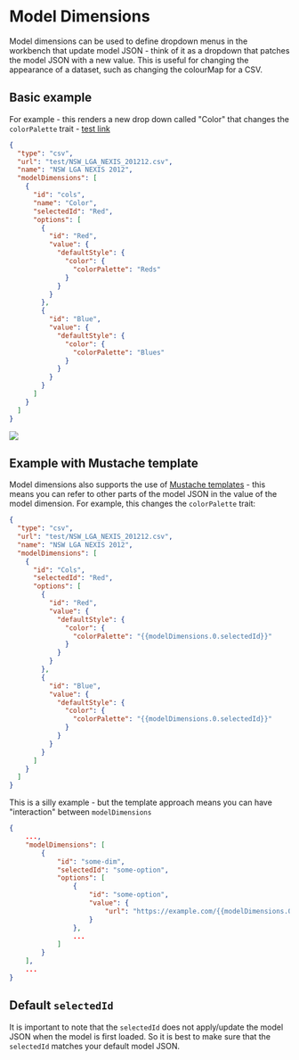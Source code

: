 # Model Dimensions

Model dimensions can be used to define dropdown menus in the workbench that update model JSON - think of it as a dropdown that patches the model JSON with a new value. This is useful for changing the appearance of a dataset, such as changing the colourMap for a CSV.

## Basic example

For example - this renders a new drop down called "Color" that changes the `colorPalette` trait - [test link](http://ci.terria.io/main/#clean&start={%22initSources%22%3A[{%22homeCamera%22%3A{%22north%22%3A-8%2C%22east%22%3A158%2C%22south%22%3A-45%2C%22west%22%3A109}%2C%22workbench%22%3A[%22test%22]%2C%22catalog%22%3A[{%22type%22%3A%22csv%22%2C%22url%22%3A%22test%2FNSW_LGA_NEXIS_201212.csv%22%2C%22name%22%3A%22NSWLGANEXIS2012%22%2C%22id%22%3A%22test%22%2C%22modelDimensions%22%3A[{%22id%22%3A%22cols%22%2C%22name%22%3A%22Color%22%2C%22selectedId%22%3A%22Red%22%2C%22options%22%3A[{%22id%22%3A%22Red%22%2C%22value%22%3A{%22defaultStyle%22%3A{%22color%22%3A{%22colorPalette%22%3A%22Reds%22}}}}%2C{%22id%22%3A%22Blue%22%2C%22value%22%3A{%22defaultStyle%22%3A{%22color%22%3A{%22colorPalette%22%3A%22Blues%22}}}}]}]}]}]})

```json
{
  "type": "csv",
  "url": "test/NSW_LGA_NEXIS_201212.csv",
  "name": "NSW LGA NEXIS 2012",
  "modelDimensions": [
    {
      "id": "cols",
      "name": "Color",
      "selectedId": "Red",
      "options": [
        {
          "id": "Red",
          "value": {
            "defaultStyle": {
              "color": {
                "colorPalette": "Reds"
              }
            }
          }
        },
        {
          "id": "Blue",
          "value": {
            "defaultStyle": {
              "color": {
                "colorPalette": "Blues"
              }
            }
          }
        }
      ]
    }
  ]
}
```

<img src="../img/model-dim.jpeg">

## Example with Mustache template

Model dimensions also supports the use of [Mustache templates](https://mustache.github.io/) - this means you can refer to other parts of the model JSON in the value of the model dimension. For example, this changes the `colorPalette` trait:

```json
{
  "type": "csv",
  "url": "test/NSW_LGA_NEXIS_201212.csv",
  "name": "NSW LGA NEXIS 2012",
  "modelDimensions": [
    {
      "id": "Cols",
      "selectedId": "Red",
      "options": [
        {
          "id": "Red",
          "value": {
            "defaultStyle": {
              "color": {
                "colorPalette": "{{modelDimensions.0.selectedId}}"
              }
            }
          }
        },
        {
          "id": "Blue",
          "value": {
            "defaultStyle": {
              "color": {
                "colorPalette": "{{modelDimensions.0.selectedId}}"
              }
            }
          }
        }
      ]
    }
  ]
}
```

This is a silly example - but the template approach means you can have "interaction" between `modelDimensions`

```json
{
    ...,
    "modelDimensions": [
        {
            "id": "some-dim",
            "selectedId": "some-option",
            "options": [
                {
                    "id": "some-option",
                    "value": {
                        "url": "https://example.com/{{modelDimensions.0.selectedId}}-and-{{modelDimensions.1.selectedId}}.geojson"
                    }
                },
                ...
            ]
        }
    ],
    ...
}
```

## Default `selectedId`

It is important to note that the `selectedId` does not apply/update the model JSON when the model is first loaded. So it is best to make sure that the `selectedId` matches your default model JSON.
